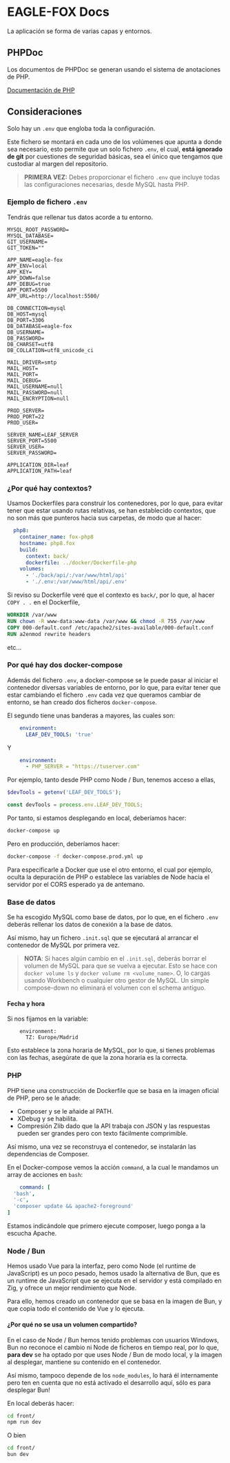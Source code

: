 # EAGLE-FOX Docs

La aplicación se forma de varias capas y entornos.

## PHPDoc

Los documentos de PHPDoc se generan usando el sistema de anotaciones de PHP.

[Documentación de PHP](phpdoc/index.html)

## Consideraciones

Solo hay un `.env` que engloba toda la configuración.

Este fichero se montará en cada uno de los volúmenes que apunta a donde sea necesario,
esto permite que un solo fichero `.env`, el cual, **está ignorado de git** por cuestiones
de seguridad básicas, sea el único que tengamos que custodiar al margen del repositorio.

> **PRIMERA VEZ:** Debes proporcionar el fichero `.env` que incluye todas las configuraciones necesarias,
> desde MySQL hasta PHP.

### Ejemplo de fichero `.env`

Tendrás que rellenar tus datos acorde a tu entorno.

```dotenv
MYSQL_ROOT_PASSWORD= 
MYSQL_DATABASE=
GIT_USERNAME=
GIT_TOKEN=""

APP_NAME=eagle-fox
APP_ENV=local
APP_KEY=
APP_DOWN=false
APP_DEBUG=true
APP_PORT=5500
APP_URL=http://localhost:5500/

DB_CONNECTION=mysql
DB_HOST=mysql
DB_PORT=3306
DB_DATABASE=eagle-fox
DB_USERNAME=
DB_PASSWORD=
DB_CHARSET=utf8
DB_COLLATION=utf8_unicode_ci

MAIL_DRIVER=smtp
MAIL_HOST=
MAIL_PORT=
MAIL_DEBUG=
MAIL_USERNAME=null
MAIL_PASSWORD=null
MAIL_ENCRYPTION=null

PROD_SERVER=
PROD_PORT=22
PROD_USER=

SERVER_NAME=LEAF_SERVER
SERVER_PORT=5500
SERVER_USER=
SERVER_PASSWORD=

APPLICATION_DIR=leaf
APPLICATION_PATH=leaf
```

### ¿Por qué hay contextos?

Usamos Dockerfiles para construir los contenedores, por lo que, para evitar tener que estar
usando rutas relativas, se han establecido contextos, que no son más que punteros hacia sus carpetas,
de modo que al hacer:

```yaml
  php8:
    container_name: fox-php8
    hostname: php8.fox
    build:
      context: back/
      dockerfile: ../docker/Dockerfile-php
    volumes:
      - './back/api/:/var/www/html/api'
      - './.env:/var/www/html/api/.env'
```

Si reviso su Dockerfile veré que el contexto es `back/`, por lo que, al hacer `COPY . .` en el Dockerfile,

````dockerfile
WORKDIR /var/www
RUN chown -R www-data:www-data /var/www && chmod -R 755 /var/www
COPY 000-default.conf /etc/apache2/sites-available/000-default.conf
RUN a2enmod rewrite headers
````

etc...

### Por qué hay dos docker-compose

Además del fichero `.env`, a docker-compose se le puede pasar al iniciar el contenedor
diversas variables de entorno, por lo que, para evitar tener que estar cambiando el fichero
`.env` cada vez que queramos cambiar de entorno, se han creado dos ficheros `docker-compose`.

El segundo tiene unas banderas a mayores, las cuales son:

```yaml
    environment:
      LEAF_DEV_TOOLS: 'true'
```

Y

```yaml
    environment:
      - PHP_SERVER = "https://tuserver.com"
```

Por ejemplo, tanto desde PHP como Node / Bun, tenemos acceso a ellas,

```php
$devTools = getenv('LEAF_DEV_TOOLS');
```

```javascript
const devTools = process.env.LEAF_DEV_TOOLS;
```

Por tanto, si estamos desplegando en local, deberíamos hacer:

```bash
docker-compose up
```

Pero en producción, deberíamos hacer:

```bash
docker-compose -f docker-compose.prod.yml up
```

Para especificarle a Docker que use el otro entorno, el cual por ejemplo, oculta la depuración
de PHP o establece las variables de Node hacia el servidor por el CORS esperado ya de antemano.

### Base de datos

Se ha escogido MySQL como base de datos, por lo que, en el fichero `.env` deberás
rellenar los datos de conexión a la base de datos.

Así mismo, hay un fichero `.init.sql` que se ejecutará al arrancar el contenedor de MySQL por primera vez.

> **NOTA**: Si haces algún cambio en el `.init.sql`, deberás borrar el volumen de MySQL para que se vuelva a ejecutar.
> Esto se hace con `docker volume ls` y `docker volume rm <volume_name>`.
> O, lo cargas usando Workbench o cualquier otro gestor de MySQL.
> Un simple compose-down no eliminará el volumen con el schema antiguo.

#### Fecha y hora

Si nos fijamos en la variable:

```dotenv
    environment:
      TZ: Europe/Madrid
```

Esto establece la zona horaria de MySQL, por lo que, si tienes problemas con las fechas,
asegúrate de que la zona horaria es la correcta.

### PHP

PHP tiene una construcción de Dockerfile que se basa en la imagen oficial de PHP, pero se le añade:

- Composer y se le añaide al PATH.
- XDebug y se habilita.
- Compresión Zlib dado que la API trabaja con JSON y las respuestas pueden ser grandes pero con texto fácilmente
  comprimible.

Así mismo, una vez se reconstruya el contenedor, se instalarán las dependencias de Composer.

En el Docker-compose vemos la acción `command`, a la cual le mandamos un array de acciones en `bash`:

```yaml
    command: [
  'bash',
  '-c',
  'composer update && apache2-foreground'
]
```

Estamos indicándole que primero ejecute composer, luego ponga a la escucha Apache.

### Node / Bun

Hemos usado Vue para la interfaz, pero como Node (el runtime de JavaScript) es un poco pesado, hemos usado la
alternativa
de Bun, que es un runtime de JavaScript que se ejecuta en el servidor y está compilado en Zig, y ofrece un mejor
rendimiento
que Node.

Para ello, hemos creado un contenedor que se basa en la imagen de Bun, y que copia todo
el contenido de Vue y lo ejecuta.

#### ¿Por qué no se usa un volumen compartido?

En el caso de Node / Bun hemos tenido problemas con usuarios Windows, Bun no reconoce el cambio ni Node
de ficheros en tiempo real, por lo que, **para dev** se ha optado por que uses Node / Bun de modo local,
y la imagen al desplegar, mantiene su contenido en el contenedor.

Así mismo, tampoco depende de los `node_modules`, lo hará él internamente pero ten en cuenta que no está activado
el desarrollo aquí, sólo es para desplegar Bun!

En local deberás hacer:

```bash
cd front/
npm run dev
```

O bien

```bash
cd front/
bun dev
```